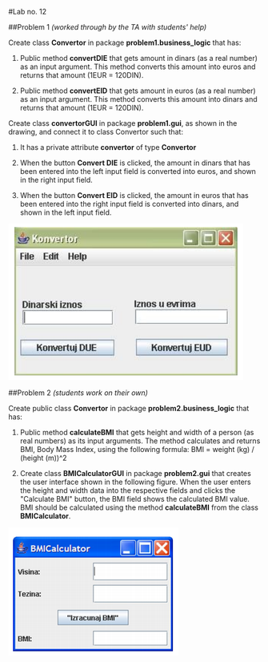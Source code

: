 #Lab no. 12


##Problem 1
*(worked through by the TA with students' help)*

Create class **Convertor** in package **problem1.business_logic** that has:

1. Public method **convertDIE** that gets amount in dinars (as a real number) as an input argument. This
method converts this amount into euros and returns that amount (1EUR = 120DIN).

2. Public method **convertEID** that gets amount in euros (as a real number) as an input argument. This
method converts this amount into dinars and returns that amount (1EUR = 120DIN).

Create class **convertorGUI** in package **problem1.gui**, as shown in the drawing, and connect it to class Convertor such that:

1. It has a private attribute **convertor** of type **Convertor**

2. When the button **Convert DIE** is clicked, the amount in dinars that has been entered into the left input field
is converted into euros, and shown in the right input field.

3. When the button **Convert EID** is clicked, the amount in euros that has been entered into the right input field
is converted into dinars, and shown in the left input field.

![Konvertor Gui](konvertor-gui.png)

##Problem 2
*(students work on their own)*

Create public class **Convertor** in package **problem2.business_logic** that has:

1. Public method **calculateBMI** that gets height and width of a person (as real numbers)
as its input arguments. The method calculates and returns BMI, Body Mass Index, using the following formula:
BMI = weight (kg) / (height (m))^2

2. Create class **BMICalculatorGUI** in package **problem2.gui** that creates the user interface shown in
the following figure. When the user enters the height and width data into the respective fields and clicks
the "Calculate BMI" button, the BMI field shows the calculated BMI value. BMI should be calculated using
the method **calculateBMI** from the class **BMICalculator**.

![BMI Gui](bmi-gui.png)
